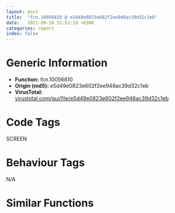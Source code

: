 ```yaml
---
layout: post
title:  "fcn.10056810 @ e5d49e0823e602f2ee948ac39d32c1eb"
date:   2021-09-10 15:52:19 +0300
categories: report
index: false
---
```


# Generic Information
- **Function:** fcn.10056810
- **Origin (md5):** e5d49e0823e602f2ee948ac39d32c1eb
- **VirusTotal:** [virustotal.com/gui/file/e5d49e0823e602f2ee948ac39d32c1eb][virustotal_ref]

# Code Tags
<span class="tag" id="SCREEN">SCREEN</span>


# Behaviour Tags
<span class="bhv-tag" id="na">N/A</span>

# Similar Functions
<script type="text/javascript" src="https://www.gstatic.com/charts/loader.js"></script>
<script type="text/javascript">

    google.charts.load('current', {'packages':['corechart']});
    google.charts.setOnLoadCallback(drawChart);

    function drawChart() {
    var data = new google.visualization.DataTable();
        data.addColumn('number', 'X');
        data.addColumn('number', 'Y');
        data.addColumn({type: 'string', role: 'tooltip', 'p': {'html': true}});
        data.addColumn({'type': 'string', 'role': 'style'});
        
        data.addRows([
    [402.934326171875, -4202.17919921875, '<b><a href="/report/fcn.10056810@e5d49e0823e602f2ee948ac39d32c1eb">fcn.10056810</a><br>@e5d49e0823e602f2ee948ac39d32c1eb</b><br>push ebp<br>mov ebp, esp<br>push ecx<br>push ecx<br>push ebx<br>mov ebx, ecx<br>push esi<br>push edi<br>mov dword[ebp-4], ebx<br>mov eax, dword[ebx+0xb4]<br>test eax, eax<br>je 0x10056a4a<br>cmp dword[eax+0x20], 0<br>je 0x10056a4a<br>lea edi, [ebx+0x54]<br>push edi<br>call dword[sym.imp.USER32.dll_IsRectEmpty]<br>test eax, eax<br>jne 0x10056a4a<br>cmp dword[ebx+0x7c], eax<br>je 0x10056a4a<br>cmp dword[0x10199744], eax<br>je 0x1005690d<br>cmp dword[ebx+0x18], eax<br>je 0x1005686e<br>mov eax, dword[ebx+0x2c]<br>cmp dword[eax-0xc], 0<br>jne 0x1005690d<br>mov eax, dword[ebx+0xb4]<br>xor esi, esi<br>push dword[eax+0x20]<br>call dword[sym.imp.USER32.dll_GetParent]<br>push eax<br>call fcn.1000def0<br>mov ebx, eax<br>test ebx, ebx<br>je 0x100568af<br>push ebx<br>push 0x10199860<br>call fcn.1000904b<br>pop ecx<br>pop ecx<br>push dword[ebx+0x20]<br>mov esi, eax<br>call dword[sym.imp.USER32.dll_GetParent]<br>push eax<br>call fcn.1000def0<br>mov ebx, eax<br>test esi, esi<br>je 0x10056887<br>mov ebx, dword[ebp-4]<br>test esi, esi<br>je 0x1005690d<br>mov eax, dword[esi]<br>mov ecx, esi<br>call dword[eax+0x350]<br>mov ecx, eax<br>mov eax, dword[edi+4]<br>sub eax, dword[edi+0xc]<br>add eax, ecx<br>cdq <br>sub eax, edx<br>sar eax, 1<br>jns 0x100568d5<br>xor eax, eax<br>jmp 0x100568e2<br>mov eax, dword[edi+4]<br>sub eax, dword[edi+0xc]<br>add eax, ecx<br>cdq <br>sub eax, edx<br>sar eax, 1<br>mov esi, dword[sym.imp.USER32.dll_OffsetRect]<br>lea ecx, [ebx+0xa0]<br>push eax<br>push 0<br>push ecx<br>mov dword[ebp-4], eax<br>call esi<br>push dword[ebp-4]<br>lea eax, [ebx+0x90]<br>push 0<br>push eax<br>call esi<br>push dword[ebp-4]<br>push 0<br>push edi<br>call esi<br>mov eax, dword[edi+8]<br>sub eax, dword[edi]<br>mov ecx, dword[ebx+0xb4]<br>sub eax, 2<br>push 0x14<br>push dword[ebx+0x78]<br>push eax<br>push dword[ebx+0x58]<br>mov eax, dword[edi]<br>inc eax<br>push eax<br>push 0<br>call fcn.10012807<br>mov ecx, dword[ebx+0xb4]<br>push 0<br>push 0xffffffffffffffff<br>call fcn.10058b24<br>mov eax, dword[ebx+0xb4]<br>lea esi, [ebx+0x90]<br>push esi<br>push dword[eax+0x20]<br>call dword[sym.imp.USER32.dll_GetWindowRect]<br>mov ecx, dword[ebx+0xb4]<br>push esi<br>call fcn.10017fb2<br>mov eax, dword[ebx+0xb4]<br>push dword[eax+0x20]<br>call dword[sym.imp.USER32.dll_GetParent]<br>push eax<br>call fcn.1000def0<br>mov ecx, dword[ebx+0xb4]<br>push esi<br>push eax<br>call fcn.10025f2a<br>cmp dword[0x10199740], 0<br>je 0x10056a3b<br>lea edi, [ebx+0xa0]<br>movsd dword<br>lea eax, [ebp-8]<br>push eax<br>movsd dword<br>movsd dword<br>movsd dword<br>call fcn.1003ae41<br>push 0xfffffffffffffffe<br>lea edi, [ebx+0xa0]<br>push 0xfffffffffffffffe<br>mov ecx, dword[eax]<br>mov eax, dword[ebx+0xa8]<br>add ecx, ecx<br>sub eax, ecx<br>push edi<br>mov dword[edi], eax<br>call dword[sym.imp.USER32.dll_InflateRect]<br>lea ecx, [ebx+0x90]<br>mov eax, dword[ecx]<br>dec eax<br>mov dword[ebp-4], eax<br>mov dword[ebx+0x54], eax<br>mov eax, dword[ebx+0x98]<br>inc eax<br>cmp dword[ebx+0x18], 0<br>mov dword[ebx+0x5c], eax<br>je 0x100569e9<br>mov eax, dword[ebx+0x2c]<br>cmp dword[eax-0xc], 0<br>jne 0x100569fb<br>mov eax, dword[ebx+0x94]<br>mov dword[ebx+0x58], eax<br>mov eax, dword[ebx+0x9c]<br>mov dword[ebx+0x60], eax<br>mov esi, dword[ebx+0xb0]<br>test esi, esi<br>je 0x10056a62<br>mov eax, dword[ecx+0xc]<br>sub eax, dword[ecx+4]<br>mov ecx, esi<br>mov edx, dword[ebx+0x5c]<br>sub eax, 6<br>sub edx, dword[edi+8]<br>sub edx, dword[ebx+0x54]<br>push 0x14<br>push eax<br>mov eax, dword[edi]<br>add eax, 0xfffffff8<br>add eax, edx<br>push eax<br>mov eax, dword[ebx+0x58]<br>add eax, 3<br>push eax<br>mov eax, dword[ebp-4]<br>add eax, 4<br>push eax<br>push 0<br>call fcn.10012807<br>jmp 0x10056a62<br>lea eax, [ebx+0xa0]<br>push eax<br>call dword[sym.imp.USER32.dll_SetRectEmpty]<br>jmp 0x10056a62<br>mov esi, dword[sym.imp.USER32.dll_SetRectEmpty]<br>lea eax, [ebx+0x90]<br>push eax<br>call esi<br>lea eax, [ebx+0xa0]<br>push eax<br>call esi<br>pop edi<br>pop esi<br>pop ebx<br>mov esp, ebp<br>pop ebp<br>ret <br><eoc> ', 'point { fill-color: #e0440e; }'],
[-402.93408203125, 4202.17919921875, '<b><a href="/report/fcn.005147b5@9c2b894b84f59672d8be2e984066f76f">fcn.005147b5</a><br>@9c2b894b84f59672d8be2e984066f76f</b><br>push ebp<br>mov ebp, esp<br>sub esp, 0xc<br>push ebx<br>mov ebx, ecx<br>push esi<br>push edi<br>mov dword[ebp-8], ebx<br>mov eax, dword[ebx+0xb4]<br>test eax, eax<br>je 0x5149ef<br>cmp dword[eax+0x20], 0<br>je 0x5149ef<br>lea edi, [ebx+0x54]<br>push edi<br>call dword[sym.imp.USER32.dll_IsRectEmpty]<br>test eax, eax<br>jne 0x5149ef<br>cmp dword[ebx+0x7c], eax<br>je 0x5149ef<br>cmp dword[0x5d8b14], eax<br>je 0x5148c1<br>cmp dword[ebx+0x18], eax<br>je 0x514814<br>mov eax, dword[ebx+0x2c]<br>cmp dword[eax-0xc], 0<br>jne 0x5148c1<br>mov eax, dword[ebx+0xb4]<br>xor esi, esi<br>push dword[eax+0x20]<br>call dword[sym.imp.USER32.dll_GetParent]<br>push eax<br>call fcn.00415cb4<br>mov ebx, eax<br>test ebx, ebx<br>je 0x514855<br>push ebx<br>push 0x5d8528<br>call fcn.004317b9<br>pop ecx<br>pop ecx<br>push dword[ebx+0x20]<br>mov esi, eax<br>call dword[sym.imp.USER32.dll_GetParent]<br>push eax<br>call fcn.00415cb4<br>mov ebx, eax<br>test esi, esi<br>je 0x51482d<br>mov ebx, dword[ebp-8]<br>mov dword[ebp-4], esi<br>test esi, esi<br>je 0x5148c1<br>mov eax, dword[esi]<br>mov esi, dword[eax+0x354]<br>mov ecx, esi<br>call fcn.00553897<br>mov ecx, dword[ebp-4]<br>call esi<br>mov ecx, eax<br>mov eax, dword[edi+4]<br>sub eax, dword[edi+0xc]<br>add eax, ecx<br>cdq <br>sub eax, edx<br>sar eax, 1<br>jns 0x514888<br>xor esi, esi<br>jmp 0x514897<br>mov eax, dword[edi+4]<br>sub eax, dword[edi+0xc]<br>add eax, ecx<br>cdq <br>sub eax, edx<br>mov esi, eax<br>sar esi, 1<br>push esi<br>push 0<br>lea ecx, [ebx+0xa0]<br>push ecx<br>call dword[sym.imp.USER32.dll_OffsetRect]<br>push esi<br>push 0<br>lea eax, [ebx+0x90]<br>push eax<br>call dword[sym.imp.USER32.dll_OffsetRect]<br>push esi<br>push 0<br>push edi<br>call dword[sym.imp.USER32.dll_OffsetRect]<br>mov eax, dword[edi+8]<br>sub eax, dword[edi]<br>mov ecx, dword[ebx+0xb4]<br>sub eax, 2<br>push 0x14<br>push dword[ebx+0x78]<br>push eax<br>push dword[ebx+0x58]<br>mov eax, dword[edi]<br>inc eax<br>push eax<br>push 0<br>call fcn.0041be5d<br>mov ecx, dword[ebx+0xb4]<br>push 0<br>push 0xffffffffffffffff<br>call fcn.00516c59<br>mov eax, dword[ebx+0xb4]<br>lea esi, [ebx+0x90]<br>push esi<br>push dword[eax+0x20]<br>call dword[sym.imp.USER32.dll_GetWindowRect]<br>mov ecx, dword[ebx+0xb4]<br>push esi<br>call fcn.0041288e<br>mov eax, dword[ebx+0xb4]<br>push dword[eax+0x20]<br>call dword[sym.imp.USER32.dll_GetParent]<br>push eax<br>call fcn.00415cb4<br>mov ecx, dword[ebx+0xb4]<br>push esi<br>push eax<br>call fcn.0041fc5d<br>cmp dword[0x5d8b10], 0<br>je 0x5149fc<br>lea edi, [ebx+0xa0]<br>movsd dword<br>lea eax, [ebp-0xc]<br>push eax<br>movsd dword<br>movsd dword<br>movsd dword<br>call fcn.00463b73<br>push 0xfffffffffffffffe<br>lea edi, [ebx+0xa0]<br>push 0xfffffffffffffffe<br>mov ecx, dword[eax]<br>mov eax, dword[ebx+0xa8]<br>add ecx, ecx<br>sub eax, ecx<br>push edi<br>mov dword[edi], eax<br>call dword[sym.imp.USER32.dll_InflateRect]<br>lea ecx, [ebx+0x90]<br>mov eax, dword[ecx]<br>dec eax<br>mov dword[ebp-8], eax<br>mov dword[ebx+0x54], eax<br>mov eax, dword[ebx+0x98]<br>inc eax<br>cmp dword[ebx+0x18], 0<br>mov dword[ebx+0x5c], eax<br>je 0x51499d<br>mov eax, dword[ebx+0x2c]<br>cmp dword[eax-0xc], 0<br>jne 0x5149af<br>mov eax, dword[ebx+0x94]<br>mov dword[ebx+0x58], eax<br>mov eax, dword[ebx+0x9c]<br>mov dword[ebx+0x60], eax<br>mov esi, dword[ebx+0xb0]<br>test esi, esi<br>je 0x514a09<br>mov eax, dword[ecx+0xc]<br>sub eax, dword[ecx+4]<br>mov ecx, esi<br>mov edx, dword[ebx+0x5c]<br>sub eax, 6<br>sub edx, dword[edi+8]<br>sub edx, dword[ebx+0x54]<br>push 0x14<br>push eax<br>mov eax, dword[edi]<br>add edx, 0xfffffff8<br>add eax, edx<br>push eax<br>mov eax, dword[ebx+0x58]<br>add eax, 3<br>push eax<br>mov eax, dword[ebp-8]<br>add eax, 4<br>push eax<br>push 0<br>call fcn.0041be5d<br>jmp 0x514a09<br>lea eax, [ebx+0x90]<br>push eax<br>call dword[sym.imp.USER32.dll_SetRectEmpty]<br>lea eax, [ebx+0xa0]<br>push eax<br>call dword[sym.imp.USER32.dll_SetRectEmpty]<br>pop edi<br>pop esi<br>pop ebx<br>mov esp, ebp<br>pop ebp<br>ret <br><eoc> ', 'null'],

        ]);

    var options = {
        title: 'Similarity Plot',
        legend: 'none',
        colors: ['#dedbd9', '#e6693e', '#ec8f6e', '#f3b49f', '#f6c7b6'],
        tooltip: {isHtml: true, trigger: 'both'},
        explorer: {
        actions: ["dragToZoom", "rightClickToReset"],
        },
        chartArea: {
        width: '80%',
        height: '80%'
        },
        width: '100%',
        height: '100%'
    };

    var chart = new google.visualization.ScatterChart(document.getElementById('chart_div'));

    chart.draw(data, options);
    }
    
</script>


<div id="chart_div" style="width: 100%px; height: 100%;"></div>

# Disassembled Code
{% highlight nasm %}

push ebp
mov ebp, esp
push ecx
push ecx
push ebx
mov ebx, ecx
push esi
push edi
mov dword[ebp-4], ebx
mov eax, dword[ebx+0xb4]
test eax, eax
je 0x10056a4a
cmp dword[eax+0x20], 0
je 0x10056a4a
lea edi, [ebx+0x54]
push edi
call dword[sym.imp.USER32.dll_IsRectEmpty]
test eax, eax
jne 0x10056a4a
cmp dword[ebx+0x7c], eax
je 0x10056a4a
cmp dword[0x10199744], eax
je 0x1005690d
cmp dword[ebx+0x18], eax
je 0x1005686e
mov eax, dword[ebx+0x2c]
cmp dword[eax-0xc], 0
jne 0x1005690d
mov eax, dword[ebx+0xb4]
xor esi, esi
push dword[eax+0x20]
call dword[sym.imp.USER32.dll_GetParent]
push eax
call fcn.1000def0
mov ebx, eax
test ebx, ebx
je 0x100568af
push ebx
push 0x10199860
call fcn.1000904b
pop ecx
pop ecx
push dword[ebx+0x20]
mov esi, eax
call dword[sym.imp.USER32.dll_GetParent]
push eax
call fcn.1000def0
mov ebx, eax
test esi, esi
je 0x10056887
mov ebx, dword[ebp-4]
test esi, esi
je 0x1005690d
mov eax, dword[esi]
mov ecx, esi
call dword[eax+0x350]
mov ecx, eax
mov eax, dword[edi+4]
sub eax, dword[edi+0xc]
add eax, ecx
cdq
sub eax, edx
sar eax, 1
jns 0x100568d5
xor eax, eax
jmp 0x100568e2
mov eax, dword[edi+4]
sub eax, dword[edi+0xc]
add eax, ecx
cdq
sub eax, edx
sar eax, 1
mov esi, dword[sym.imp.USER32.dll_OffsetRect]
lea ecx, [ebx+0xa0]
push eax
push 0
push ecx
mov dword[ebp-4], eax
call esi
push dword[ebp-4]
lea eax, [ebx+0x90]
push 0
push eax
call esi
push dword[ebp-4]
push 0
push edi
call esi
mov eax, dword[edi+8]
sub eax, dword[edi]
mov ecx, dword[ebx+0xb4]
sub eax, 2
push 0x14
push dword[ebx+0x78]
push eax
push dword[ebx+0x58]
mov eax, dword[edi]
inc eax
push eax
push 0
call fcn.10012807
mov ecx, dword[ebx+0xb4]
push 0
push 0xffffffffffffffff
call fcn.10058b24
mov eax, dword[ebx+0xb4]
lea esi, [ebx+0x90]
push esi
push dword[eax+0x20]
call dword[sym.imp.USER32.dll_GetWindowRect]
mov ecx, dword[ebx+0xb4]
push esi
call fcn.10017fb2
mov eax, dword[ebx+0xb4]
push dword[eax+0x20]
call dword[sym.imp.USER32.dll_GetParent]
push eax
call fcn.1000def0
mov ecx, dword[ebx+0xb4]
push esi
push eax
call fcn.10025f2a
cmp dword[0x10199740], 0
je 0x10056a3b
lea edi, [ebx+0xa0]
movsd dword
lea eax, [ebp-8]
push eax
movsd dword
movsd dword
movsd dword
call fcn.1003ae41
push 0xfffffffffffffffe
lea edi, [ebx+0xa0]
push 0xfffffffffffffffe
mov ecx, dword[eax]
mov eax, dword[ebx+0xa8]
add ecx, ecx
sub eax, ecx
push edi
mov dword[edi], eax
call dword[sym.imp.USER32.dll_InflateRect]
lea ecx, [ebx+0x90]
mov eax, dword[ecx]
dec eax
mov dword[ebp-4], eax
mov dword[ebx+0x54], eax
mov eax, dword[ebx+0x98]
inc eax
cmp dword[ebx+0x18], 0
mov dword[ebx+0x5c], eax
je 0x100569e9
mov eax, dword[ebx+0x2c]
cmp dword[eax-0xc], 0
jne 0x100569fb
mov eax, dword[ebx+0x94]
mov dword[ebx+0x58], eax
mov eax, dword[ebx+0x9c]
mov dword[ebx+0x60], eax
mov esi, dword[ebx+0xb0]
test esi, esi
je 0x10056a62
mov eax, dword[ecx+0xc]
sub eax, dword[ecx+4]
mov ecx, esi
mov edx, dword[ebx+0x5c]
sub eax, 6
sub edx, dword[edi+8]
sub edx, dword[ebx+0x54]
push 0x14
push eax
mov eax, dword[edi]
add eax, 0xfffffff8
add eax, edx
push eax
mov eax, dword[ebx+0x58]
add eax, 3
push eax
mov eax, dword[ebp-4]
add eax, 4
push eax
push 0
call fcn.10012807
jmp 0x10056a62
lea eax, [ebx+0xa0]
push eax
call dword[sym.imp.USER32.dll_SetRectEmpty]
jmp 0x10056a62
mov esi, dword[sym.imp.USER32.dll_SetRectEmpty]
lea eax, [ebx+0x90]
push eax
call esi
lea eax, [ebx+0xa0]
push eax
call esi
pop edi
pop esi
pop ebx
mov esp, ebp
pop ebp
ret

{% endhighlight %}

[virustotal_ref]: https://www.virustotal.com/gui/file/e5d49e0823e602f2ee948ac39d32c1eb